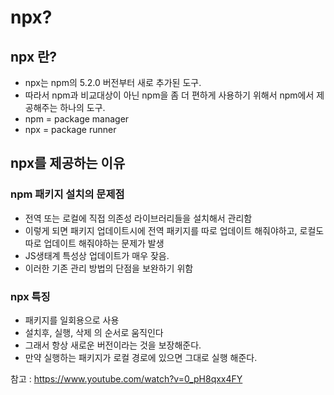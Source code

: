 # npx?

## npx 란?

- npx는 npm의 5.2.0 버전부터 새로 추가된 도구.
- 따라서 npm과 비교대상이 아닌 npm을 좀 더 편하게 사용하기 위해서 npm에서 제공해주는 하나의 도구.
- npm = package manager
- npx = package runner

## npx를 제공하는 이유

### npm 패키지 설치의 문제점

- 전역 또는 로컬에 직접 의존성 라이브러리들을 설치해서 관리함
- 이렇게 되면 패키지 업데이트시에 전역 패키지를 따로 업데이트 해줘야하고, 로컬도 따로 업데이트 해줘야하는 문제가 발생
- JS생태계 특성상 업데이트가 매우 잦음.
- 이러한 기존 관리 방법의 단점을 보완하기 위함

### npx 특징

- 패키지를 일회용으로 사용
- 설치후, 실행, 삭제 의 순서로 움직인다
- 그래서 항상 새로운 버전이라는 것을 보장해준다.
- 만약 실행하는 패키지가 로컬 경로에 있으면 그대로 실행 해준다.

참고 : https://www.youtube.com/watch?v=0_pH8qxx4FY
